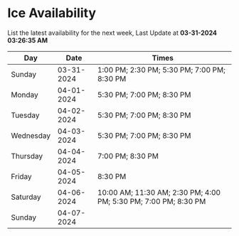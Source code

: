 # Ice Availability

List the latest availability for the next week, Last Update at **03-31-2024 03:26:35 AM**

| Day         | Date        | Times       |
| ----------- | ----------- | ----------- |
|Sunday|03-31-2024|1:00 PM; 2:30 PM; 5:30 PM; 7:00 PM; 8:30 PM|
|Monday|04-01-2024|5:30 PM; 7:00 PM; 8:30 PM|
|Tuesday|04-02-2024|5:30 PM; 7:00 PM; 8:30 PM|
|Wednesday|04-03-2024|5:30 PM; 7:00 PM; 8:30 PM|
|Thursday|04-04-2024|7:00 PM; 8:30 PM|
|Friday|04-05-2024|8:30 PM|
|Saturday|04-06-2024|10:00 AM; 11:30 AM; 2:30 PM; 4:00 PM; 5:30 PM; 7:00 PM; 8:30 PM|
|Sunday|04-07-2024||
